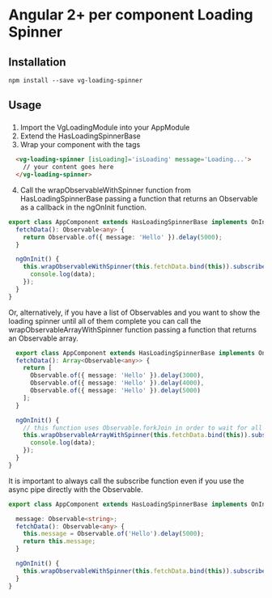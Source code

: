 # Angular 2+ per component Loading Spinner

## Installation
```npm
npm install --save vg-loading-spinner
```

## Usage
###
1. Import the VgLoadingModule into your AppModule
2. Extend the HasLoadingSpinnerBase
3. Wrap your component with the <vg-loading-spinner></vg-loading-spinner> tags
```html
  <vg-loading-spinner [isLoading]='isLoading' message='Loading...'>
    // your content goes here
  </vg-loading-spinner>
```
4. Call the wrapObservableWithSpinner function from HasLoadingSpinnerBase passing a function that returns an Observable as a callback in the ngOnInit function.
```typescript
export class AppComponent extends HasLoadingSpinnerBase implements OnInit {
  fetchData(): Observable<any> {
    return Observable.of({ message: 'Hello' }).delay(5000);
  }

  ngOnInit() {
    this.wrapObservableWithSpinner(this.fetchData.bind(this)).subscribe(data => {
      console.log(data);
    });
  }
}

```
Or, alternatively, if you have a list of Observables and you want to show the loading spinner until all of them complete you can call the wrapObservableArrayWithSpinner function passing a function that returns an Observable array.
```typescript
  export class AppComponent extends HasLoadingSpinnerBase implements OnInit {
  fetchData(): Array<Observable<any>> {
    return [
      Observable.of({ message: 'Hello' }).delay(3000),
      Observable.of({ message: 'Hello' }).delay(4000),
      Observable.of({ message: 'Hello' }).delay(5000)
    ];
  }

  ngOnInit() {
    // this function uses Observable.forkJoin in order to wait for all the Observables
    this.wrapObservableArrayWithSpinner(this.fetchData.bind(this)).subscribe(data => {
      console.log(data);
    });
  }
}
```
It is important to always call the subscribe function even if you use the async pipe directly with the Observable.
```typescript
export class AppComponent extends HasLoadingSpinnerBase implements OnInit {

  message: Observable<string>;
  fetchData(): Observable<any> {
    this.message = Observable.of('Hello').delay(5000);
    return this.message;
  }

  ngOnInit() {
    this.wrapObservableWithSpinner(this.fetchData.bind(this)).subscribe();
  }
}

```
